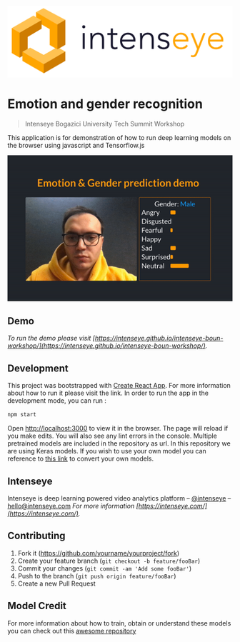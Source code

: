 ![](logo.png)

# Emotion and gender recognition
> Intenseye Bogazici University Tech Summit Workshop

This application is for demonstration of how to run deep learning models on the browser using javascript and Tensorflow.js

![](demo.gif)

## Demo
_To run the demo please visit [https://intenseye.github.io/intenseye-boun-workshop/](https://intenseye.github.io/intenseye-boun-workshop/)._

## Development

This project was bootstrapped with [Create React App](https://github.com/facebook/create-react-app).
For more information about how to run it please visit the link.
In order to run the app in the development mode, you can run :

```sh
npm start
```

Open [http://localhost:3000](http://localhost:3000) to view it in the browser.
The page will reload if you make edits.
You will also see any lint errors in the console.
Multiple pretrained models are included in the repository as url.
In this repository we are using Keras models.
If you wish to use your own model you can reference to [this link](https://js.tensorflow.org/tutorials/import-keras.html)
to convert your own models.

## Intenseye

Intenseye is deep learning powered video analytics platform – [@intenseye](https://twitter.com/intenseye) – hello@intenseye.com
_For more information [https://intenseye.com/](https://intenseye.com/)._

## Contributing

1. Fork it (<https://github.com/yourname/yourproject/fork>)
2. Create your feature branch (`git checkout -b feature/fooBar`)
3. Commit your changes (`git commit -am 'Add some fooBar'`)
4. Push to the branch (`git push origin feature/fooBar`)
5. Create a new Pull Request

## Model Credit

For more information about how to train, obtain or understand these models you can check out this [awesome repository](https://github.com/oarriaga/face_classification)

